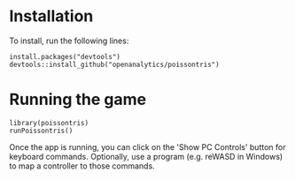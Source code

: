 # Installation

To install, run the following lines: 
```
install.packages("devtools")
devtools::install_github("openanalytics/poissontris")
```

# Running the game

```
library(poissontris)
runPoissontris()
```

Once the app is running, you can click on the 'Show PC Controls' button for keyboard commands. 
Optionally, use a program (e.g. reWASD in Windows) to map a controller to those commands. 
